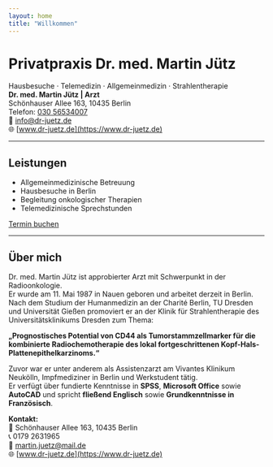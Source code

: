 ```yaml
---
layout: home
title: "Willkommen"
---
```


# Privatpraxis Dr. med. Martin Jütz

Hausbesuche · Telemedizin · Allgemeinmedizin · Strahlentherapie  
**Dr. med. Martin Jütz | Arzt**  
Schönhauser Allee 163, 10435 Berlin  
Telefon: [030 56534007](tel:03056534007)  
📧 [info@dr-juetz.de](mailto:info@dr-juetz.de)  
🌐 [www.dr-juetz.de](https://www.dr-juetz.de)

---

## Leistungen

- Allgemeinmedizinische Betreuung
- Hausbesuche in Berlin
- Begleitung onkologischer Therapien
- Telemedizinische Sprechstunden

[Termin buchen](mailto:info@dr-juetz.de)

---

## Über mich

Dr. med. Martin Jütz ist approbierter Arzt mit Schwerpunkt in der Radioonkologie.  
Er wurde am 11. Mai 1987 in Nauen geboren und arbeitet derzeit in Berlin. Nach dem Studium der Humanmedizin an der Charité Berlin, TU Dresden und Universität Gießen promoviert er an der Klinik für Strahlentherapie des Universitätsklinikums Dresden zum Thema:

**„Prognostisches Potential von CD44 als Tumorstammzellmarker für die kombinierte Radiochemotherapie des lokal fortgeschrittenen Kopf-Hals-Plattenepithelkarzinoms.“**

Zuvor war er unter anderem als Assistenzarzt am Vivantes Klinikum Neukölln, Impfmediziner in Berlin und Werkstudent tätig.  
Er verfügt über fundierte Kenntnisse in **SPSS**, **Microsoft Office** sowie **AutoCAD** und spricht **fließend Englisch** sowie **Grundkenntnisse in Französisch**.

**Kontakt:**  
📍 Schönhauser Allee 163, 10435 Berlin  
📞 0179 2631965  
📧 [martin.juetz@mail.de](mailto:martin.juetz@mail.de)  
🌐 [www.dr-juetz.de](https://www.dr-juetz.de)